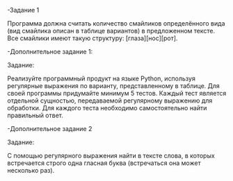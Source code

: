 -Задание 1

Программа должна считать количество смайликов определённого вида (вид смайлика описан в таблице вариантов) в предложенном тексте. 
Все смайлики имеют такую структуру: [глаза][нос][рот].

-Дополнительное задание 1:

Задание:

Реализуйте программный продукт на языке Python, используя регулярные выражения по варианту, представленному в таблице. 
Для своей программы придумайте минимум 5 тестов. Каждый тест является отдельной сущностью, передаваемой регулярному выражению для обработки. 
Для каждого теста необходимо самостоятельно найти правильный ответ.

-Дополнительное задание 2

Задание:

С помощью регулярного выражения найти в тексте слова, в которых встречается строго одна гласная буква (встречаться она может несколько раз).
